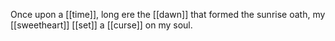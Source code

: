 Once upon a [[time]], long ere the [[dawn]] that formed the sunrise oath, my [[sweetheart]] [[set]] a [[curse]] on my soul.  


  
